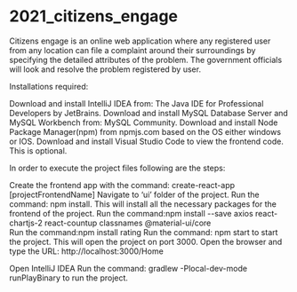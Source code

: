 # 2021_citizens_engage

Citizens engage is an online web application where any registered user from any location can file a complaint around their surroundings by specifying the detailed 
attributes of the problem. The government officials will look and resolve the problem registered by user.

Installations required:

Download and install IntelliJ IDEA from: The Java IDE for Professional Developers by JetBrains.
Download and install MySQL Database Server and MySQL Workbench from: MySQL Community.
Download and install Node Package Manager(npm) from npmjs.com based on the OS either windows or IOS.
Download and install Visual Studio Code to view the frontend code. This is optional.

In order to execute the project files following are the steps:

Create the frontend app with the command: create-react-app [projectFrontendName]
Navigate to ‘ui’ folder of the project.
Run the command: npm install. This will install all the necessary packages for the frontend of the project.
Run the command:npm install --save axios react-chartjs-2 react-countup classnames @material-ui/core  
Run the command:npm install rating 
Run the command: npm start to start the project. This will open the project on port 3000.
Open the browser and type the URL: http://localhost:3000/Home

Open IntelliJ IDEA 
Run the command: gradlew -Plocal-dev-mode runPlayBinary to run the project.

